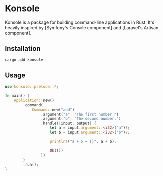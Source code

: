 # Konsole

Konsole is a package for building command-line applications in Rust. It's heavily inspired by [Symfony's Console component] and [Laravel's Artisan component].

## Installation

```sh
cargo add konsole
```

## Usage

```rs
use konsole::prelude::*;

fn main() {
    Application::new()
        .command(
            Command::new("add")
                .argument("a", "The first number.")
                .argument("b", "The second number.")
                .handle(|input, output| {
                    let a = input.argument::<i32>("a")?;
                    let b = input.argument::<i32>("b")?;

                    println!("a + b = {}", a + b);

                    Ok(())
                })
        )
        .run();
}
```